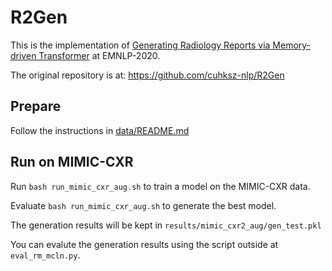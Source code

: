 # R2Gen

This is the implementation of [Generating Radiology Reports via Memory-driven Transformer](https://arxiv.org/pdf/2010.16056.pdf) at EMNLP-2020.

The original repository is at: https://github.com/cuhksz-nlp/R2Gen

## Prepare

Follow the instructions in [data/README.md](data)

## Run on MIMIC-CXR

Run `bash run_mimic_cxr_aug.sh` to train a model on the MIMIC-CXR data.

Evaluate `bash run_mimic_cxr_aug.sh` to generate the best model.

The generation results will be kept in `results/mimic_cxr2_aug/gen_test.pkl`

You can evalute the generation results using the script outside at `eval_rm_mcln.py`.
